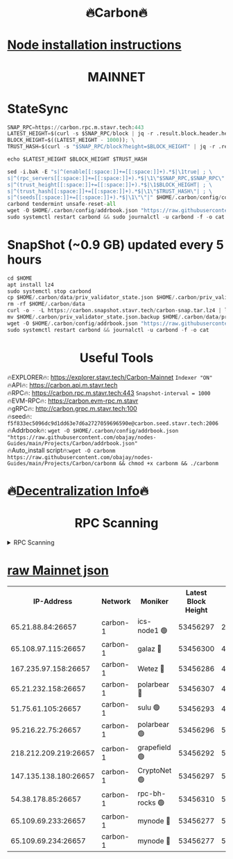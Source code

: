 <h1 align="center"> 🔥Carbon🔥</h1>

[Node installation instructions](https://github.com/obajay/nodes-Guides/tree/main/Projects/Carbon)
=
<h1 align="center"> MAINNET</h1>

# StateSync
```python
SNAP_RPC=https://carbon.rpc.m.stavr.tech:443
LATEST_HEIGHT=$(curl -s $SNAP_RPC/block | jq -r .result.block.header.height); \
BLOCK_HEIGHT=$((LATEST_HEIGHT - 1000)); \
TRUST_HASH=$(curl -s "$SNAP_RPC/block?height=$BLOCK_HEIGHT" | jq -r .result.block_id.hash)

echo $LATEST_HEIGHT $BLOCK_HEIGHT $TRUST_HASH

sed -i.bak -E "s|^(enable[[:space:]]+=[[:space:]]+).*$|\1true| ; \
s|^(rpc_servers[[:space:]]+=[[:space:]]+).*$|\1\"$SNAP_RPC,$SNAP_RPC\"| ; \
s|^(trust_height[[:space:]]+=[[:space:]]+).*$|\1$BLOCK_HEIGHT| ; \
s|^(trust_hash[[:space:]]+=[[:space:]]+).*$|\1\"$TRUST_HASH\"| ; \
s|^(seeds[[:space:]]+=[[:space:]]+).*$|\1\"\"|" $HOME/.carbon/config/config.toml
carbond tendermint unsafe-reset-all
wget -O $HOME/.carbon/config/addrbook.json "https://raw.githubusercontent.com/obajay/nodes-Guides/main/Projects/Carbon/addrbook.json"
sudo systemctl restart carbond && sudo journalctl -u carbond -f -o cat
```
# SnapShot (~0.9 GB) updated every 5 hours
```python
cd $HOME
apt install lz4
sudo systemctl stop carbond
cp $HOME/.carbon/data/priv_validator_state.json $HOME/.carbon/priv_validator_state.json.backup
rm -rf $HOME/.carbon/data
curl -o - -L https://carbon.snapshot.stavr.tech/carbon-snap.tar.lz4 | lz4 -c -d - | tar -x -C $HOME/.carbon --strip-components 2
mv $HOME/.carbon/priv_validator_state.json.backup $HOME/.carbon/data/priv_validator_state.json
wget -O $HOME/.carbon/config/addrbook.json "https://raw.githubusercontent.com/obajay/nodes-Guides/main/Projects/Carbon/addrbook.json"
sudo systemctl restart carbond && journalctl -u carbond -f -o cat
```

 <h1 align="center"> Useful Tools</h1>

🔥EXPLORER🔥:     https://explorer.stavr.tech/Carbon-Mainnet        `Indexer "ON"` \
🔥API🔥:          https://carbon.api.m.stavr.tech \
🔥RPC🔥:          https://carbon.rpc.m.stavr.tech:443              `Snapshot-interval = 1000` \
🔥EVM-RPC🔥:      https://carbon.evm-rpc.m.stavr \
🔥gRPC🔥:         http://carbon.grpc.m.stavr.tech:100 \
🔥seed🔥:      `f5f833ec5096dc9d1dd63e7d6a2727059696590e@carbon.seed.stavr.tech:2006` \
🔥Addrbook🔥:  `wget -O $HOME/.carbon/config/addrbook.json "https://raw.githubusercontent.com/obajay/nodes-Guides/main/Projects/Carbon/addrbook.json"` \
🔥Auto_install script🔥:`wget -O carbonm https://raw.githubusercontent.com/obajay/nodes-Guides/main/Projects/Carbon/carbonm && chmod +x carbonm && ./carbonm`

🔥[Decentralization Info](https://github.com/obajay/StateSync-snapshots/tree/main/Projects/Carbon/Decentralization)🔥
=
<h1 align="center"> RPC Scanning</h1>

<details>
<summary>RPC Scanning</summary>

<h2 align="center"> We scan nodes in real time every 4 hours. And we provide the final result of RPC endpoints.
We cannot influence the operation of these nodes in any way. </h2>


```python
If Voting Power is higher than 0 --> then the Node is a validator of the network and may be subject to attack and be a potential threat to the chain.
```
```python
We marked such validators with a red symbol
```

</details>

[raw Mainnet json](https://rpc-check.carbonm.stavr.tech/carbonm/rpc-carbonm-result.json)
=


<table><tr><th>IP-Address</th><th>Network</th><th>Moniker</th><th>Latest Block Height</th><th>Earliest Block Height</th><th>Catching Up</th><th>Tx Index</th><th>Voting Power</th><th>Scan Time</th></tr><tr><td>65.21.88.84:26657</td><td>carbon-1</td><td>ics-node1 🟢</td><td>53456297</td><td>21164241</td><td>False</td><td>off</td><td>0</td><td>2024-02-09T14:22:01.421069366UTC</td></tr><tr><td>65.108.97.115:26657</td><td>carbon-1</td><td>galaz 🔴</td><td>53456300</td><td>47374001</td><td>False</td><td>on</td><td>11248369347</td><td>2024-02-09T14:22:12.375731138UTC</td></tr><tr><td>167.235.97.158:26657</td><td>carbon-1</td><td>Wetez 🔴</td><td>53456286</td><td>48067570</td><td>False</td><td>on</td><td>1334734778</td><td>2024-02-09T14:21:39.021951286UTC</td></tr><tr><td>65.21.232.158:26657</td><td>carbon-1</td><td>polarbear 🔴</td><td>53456307</td><td>48126001</td><td>False</td><td>on</td><td>10996185636</td><td>2024-02-09T14:22:22.898082997UTC</td></tr><tr><td>51.75.61.105:26657</td><td>carbon-1</td><td>sulu 🟢</td><td>53456293</td><td>48742001</td><td>False</td><td>on</td><td>0</td><td>2024-02-09T14:21:54.631140333UTC</td></tr><tr><td>95.216.22.75:26657</td><td>carbon-1</td><td>polarbear 🟢</td><td>53456296</td><td>52338001</td><td>False</td><td>on</td><td>0</td><td>2024-02-09T14:21:59.058229444UTC</td></tr><tr><td>218.212.209.219:26657</td><td>carbon-1</td><td>grapefield 🟢</td><td>53456292</td><td>52371001</td><td>False</td><td>on</td><td>0</td><td>2024-02-09T14:21:52.273284583UTC</td></tr><tr><td>147.135.138.180:26657</td><td>carbon-1</td><td>CryptoNet 🟢</td><td>53456297</td><td>52934001</td><td>False</td><td>on</td><td>0</td><td>2024-02-09T14:22:01.731962640UTC</td></tr><tr><td>54.38.178.85:26657</td><td>carbon-1</td><td>rpc-bh-rocks 🟢</td><td>53456310</td><td>53130001</td><td>False</td><td>on</td><td>0</td><td>2024-02-09T14:22:27.285139951UTC</td></tr><tr><td>65.109.69.233:26657</td><td>carbon-1</td><td>mynode 🔴</td><td>53456277</td><td>53160001</td><td>False</td><td>off</td><td>8763190729</td><td>2024-02-09T14:21:19.584723050UTC</td></tr><tr><td>65.109.69.234:26657</td><td>carbon-1</td><td>mynode 🔴</td><td>53456277</td><td>53160001</td><td>False</td><td>off</td><td>12840560454</td><td>2024-02-09T14:21:19.968182068UTC</td></tr></table>
